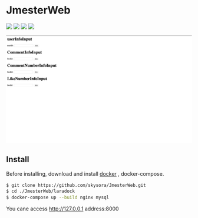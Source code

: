 # JmesterWeb

![](https://img.shields.io/static/v1?label=PHP&message=3.3.11&color=yellow)
![](https://img.shields.io/static/v1?label=mysql&message=8.X&color=red)
![](https://img.shields.io/static/v1?label=laravel&message=8.X&color=green)
![](https://img.shields.io/static/v1?label=Docker&message=3.0.3&color=blue)

<a href=""><img src="img/main.png" title="FVCproductions" alt="FVCproductions"></a>

## Install



Before installing, download and install [docker](https://www.docker.com) , docker-compose.

```sh
$ git clone https://github.com/skysora/JmesterWeb.git
$ cd ./JmesterWeb/laradock
$ docker-compose up --build nginx mysql
```
You cane access http://127.0.0.1 address:8000
